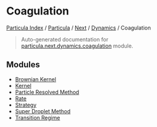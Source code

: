 # Coagulation

[Particula Index](../../../../README.md#particula-index) / [Particula](../../../index.md#particula) / [Next](../../index.md#next) / [Dynamics](../index.md#dynamics) / Coagulation

> Auto-generated documentation for [particula.next.dynamics.coagulation](https://github.com/Gorkowski/particula/blob/main/particula/next/dynamics/coagulation/__init__.py) module.

## Modules

- [Brownian Kernel](./brownian_kernel.md)
- [Kernel](./kernel.md)
- [Particle Resolved Method](./particle_resolved_method.md)
- [Rate](./rate.md)
- [Strategy](./strategy.md)
- [Super Droplet Method](./super_droplet_method.md)
- [Transition Regime](./transition_regime.md)
